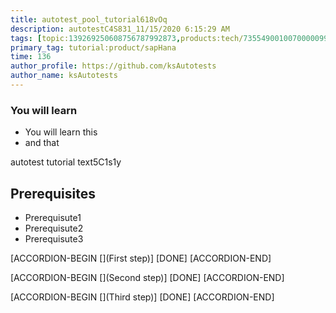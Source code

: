 ```yaml
---
title: autotest_pool_tutorial618vOq
description: autotestC4S831_11/15/2020 6:15:29 AM
tags: [topic:139269250608756787992873,products:tech/73554900100700000996,tutorial:experience/advanced]
primary_tag: tutorial:product/sapHana
time: 136
author_profile: https://github.com/ksAutotests
author_name: ksAutotests
---
```

### You will learn
- You will learn this
- and that

autotest tutorial text5C1s1y

## Prerequisites
- Prerequisute1
- Prerequisute2
- Prerequisute3

[ACCORDION-BEGIN [](First step)]
[DONE]
[ACCORDION-END]

[ACCORDION-BEGIN [](Second step)]
[DONE]
[ACCORDION-END]

[ACCORDION-BEGIN [](Third step)]
[DONE]
[ACCORDION-END]


